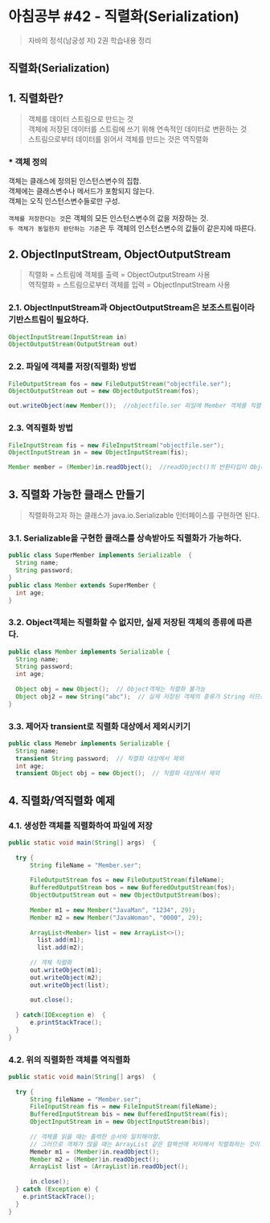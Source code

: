 # 아침공부 #42 - 직렬화(Serialization)
>자바의 정석(남궁성 저) 2권 학습내용 정리  


## 직렬화(Serialization)

## 1. 직렬화란?
>객체를 데이터 스트림으로 만드는 것  
>객체에 저장된 데이터를 스트림에 쓰기 위해 연속적인 데이터로 변환하는 것  
>스트림으로부터 데이터를 읽어서 객체를 만드는 것은 역직렬화

### * 객체 정의
객체는 클래스에 정의된 인스턴스변수의 집합.  
객체에는 클래스변수나 메서드가 포함되지 않는다.  
객체는 오직 인스턴스변수들로만 구성.

`객체를 저장한다는 것`은 객체의 모든 인스턴스변수의 값을 저장하는 것.  
`두 객체가 동일한지 판단하는 기준`은 두 객체의 인스턴스변수의 값들이 같은지에 따른다.

## 2. ObjectInputStream, ObjectOutputStream
>직렬화 = 스트림에 객체를 출력 = ObjectOutputStream 사용  
>역직렬화 = 스트림으로부터 객체를 입력 = ObjectInputStream 사용

### 2.1. ObjectInputStream과 ObjectOutputStream은 보조스트림이라 기반스트림이 필요하다.

~~~java
ObjectInputStream(InputStream in)
ObjectOutputStream(OutputStream out)
~~~

### 2.2. 파일에 객체를 저장(직렬화) 방법

~~~java
FileOutputStream fos = new FileOutputStream("objectfile.ser");
ObjectOutputStream out = new ObjectOutputStream(fos);

out.writeObject(new Member());  //objectfile.ser 파일에 Member 객체를 직렬화하여 저장
~~~

### 2.3. 역직렬화 방법
~~~java
FileInputStream fis = new FileInputStream("objectfile.ser");
ObjectInputStream in = new ObjectInputStream(fis);

Member member = (Member)in.readObject();  //readObject()의 반환타입이 Object라서 형변환 필요
~~~

## 3. 직렬화 가능한 클래스 만들기
>직렬화하고자 하는 클래스가 java.io.Serializable 인터페이스를 구현하면 된다.

### 3.1. Serializable을 구현한 클래스를 상속받아도 직렬화가 가능하다.
~~~java
public class SuperMember implements Serializable  {
  String name;
  String password;
}
public class Member extends SuperMember {
  int age;
}
~~~

### 3.2. Object객체는 직렬화할 수 없지만, 실제 저장된 객체의 종류에 따른다.
~~~java
public class Member implements Serializable {
  String name;
  String password;
  int age;
  
  Object obj = new Object();  // Object객체는 직렬화 불가능
  Object obj2 = new String("abc");  // 실제 저장된 객체의 종류가 String 이므로 직렬화 가능.
}
~~~

### 3.3. 제어자 transient로 직렬화 대상에서 제외시키기
~~~java
public class Memebr implements Serializable {
  String name;
  transient String password;  // 직렬화 대상에서 제외
  int age;
  transient Object obj = new Object();  // 직렬화 대상에서 제외
~~~


## 4. 직렬화/역직렬화 예제

### 4.1. 생성한 객체를 직렬화하여 파일에 저장

~~~java
public static void main(String[] args)  {
  
  try {
      String fileName = "Member.ser";
      
      FileOutputStream fos = new FileOutputStream(fileName);
      BufferedOutputStream bos = new BufferedOutputStream(fos);
      ObjectOutputStream out = new ObjectOutputStream(bos);
      
      Member m1 = new Member("JavaMan", "1234", 29);
      Member m2 = new Member("JavaWoman", "0000", 29);
      
      ArrayList<Member> list = new ArrayList<>();
        list.add(m1);
        list.add(m2);
      
      // 객체 직렬화
      out.writeObject(m1);
      out.writeObject(m2);
      out.writeObject(list);
      
      out.close();
      
  } catch(IOException e)  {
      e.printStackTrace();
  }
}
~~~

### 4.2. 위의 직렬화한 객체를 역직렬화

~~~java
public static void main(String[] args)  {
  
  try {
      String fileName = "Member.ser";
      FileInputStream fis = new FileInputStream(fileName);
      BufferedInputStream bis = new BufferedInputStream(fis);
      ObjectInputStream in = new ObjectInputStream(bis);
      
      // 객체를 읽을 때는 출력한 순서와 일치해야함.
      // 그러므로 객체가 많을 때는 ArrayList 같은 컬렉션에 저자해서 직렬화하는 것이 편함.
      Memebr m1 = (Member)in.readObject();
      Member m2 = (Member)in.readObject();
      ArrayList list = (ArrayList)in.readObject();
      
      in.close();
  } catch (Exception e) {
    e.printStackTrace();
  }
}
~~~
